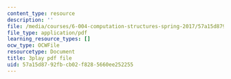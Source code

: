 ```yaml
---
content_type: resource
description: ''
file: /media/courses/6-004-computation-structures-spring-2017/57a15d8792fbcb02f8285660ee252255_q38KAGAKORk.pdf
file_type: application/pdf
learning_resource_types: []
ocw_type: OCWFile
resourcetype: Document
title: 3play pdf file
uid: 57a15d87-92fb-cb02-f828-5660ee252255
---
```

